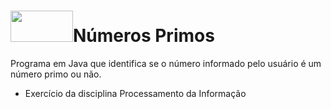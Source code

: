 # <img src="https://cdn.jsdelivr.net/gh/devicons/devicon/icons/java/java-original-wordmark.svg"  width="100" height="50"/>Números Primos

Programa em Java que identifica se o número informado pelo usuário é um número primo ou não.
 - Exercício da disciplina Processamento da Informação
